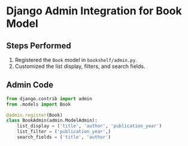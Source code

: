 # Django Admin Integration for Book Model

## Steps Performed
1. Registered the `Book` model in `bookshelf/admin.py`.
2. Customized the list display, filters, and search fields.

## Admin Code
```python
from django.contrib import admin
from .models import Book

@admin.register(Book)
class BookAdmin(admin.ModelAdmin):
    list_display = ('title', 'author', 'publication_year')
    list_filter = ('publication_year',)
    search_fields = ('title', 'author')